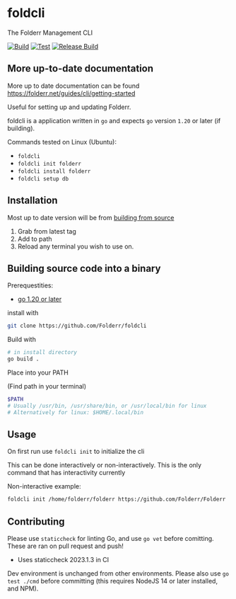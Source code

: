 # foldcli
The Folderr Management CLI

[![Build](https://github.com/Folderr/foldcli/actions/workflows/build.yaml/badge.svg)](https://github.com/Folderr/foldcli/actions/workflows/build.yaml)
[![Test](https://github.com/Folderr/foldcli/actions/workflows/test.yaml/badge.svg)](https://github.com/Folderr/foldcli/actions/workflows/test.yaml)
[![Release Build](https://github.com/Folderr/foldcli/actions/workflows/release.yaml/badge.svg?event=release)](https://github.com/Folderr/foldcli/actions/workflows/release.yaml)


## More up-to-date documentation

More up to date documentation can be found https://folderr.net/guides/cli/getting-started

Useful for setting up and updating Folderr.

foldcli is a application written in `go` and expects `go` version `1.20` or later (if building).

Commands tested on Linux (Ubuntu):

- `foldcli`
- `foldcli init folderr`
- `foldcli install folderr`
- `foldcli setup db`

## Installation

Most up to date version will be from [building from source](#building-source-code-into-a-binary)

1. Grab from latest tag
2. Add to path
3. Reload any terminal you wish to use on.

## Building source code into a binary

Prerequestities:
- [go 1.20 or later](https://go.dev)

install with

```sh
git clone https://github.com/Folderr/foldcli
```

Build with

```sh
# in install directory
go build .
```

Place into your PATH

(Find path in your terminal)

```sh
$PATH
# Usually /usr/bin, /usr/share/bin, or /usr/local/bin for linux
# Alternatively for linux: $HOME/.local/bin
```

## Usage

On first run use `foldcli init` to initialize the cli

This can be done interactively or non-interactively. This is the only command that has interactivity currently

Non-interactive example:
```sh
foldcli init /home/folderr/folderr https://github.com/Folderr/Folderr
```

## Contributing

Please use `staticcheck` for linting Go, and use `go vet` before comitting.
These are ran on pull request and push!
- Uses staticcheck 2023.1.3 in CI

Dev environment is unchanged from other environments.
Please also use `go test ./cmd` before committing (this requires NodeJS 14 or later installed, and NPM).

